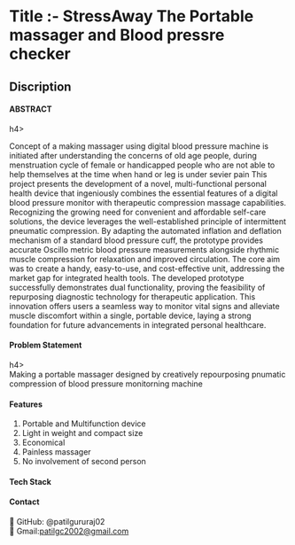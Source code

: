 <h1>Title :- StressAway The Portable massager and Blood pressre checker </h1>


<h2>Discription</h2>

<h4>ABSTRACT</h4>h4><br>

Concept of a making massager using digital blood pressure machine is initiated after understanding the concerns of old age people, during menstruation cycle of female or handicapped people who are not able to help themselves at the time when hand or leg is under sevier pain
This project presents the development of a novel, multi-functional personal health device that ingeniously combines the essential features of a digital blood pressure monitor with therapeutic compression massage capabilities. Recognizing the growing need for convenient and affordable self-care solutions, the device leverages the well-established principle of intermittent pneumatic compression. By adapting the automated inflation and deflation mechanism of a standard blood pressure cuff, the prototype provides accurate Oscillo metric blood pressure measurements alongside rhythmic muscle compression for relaxation and improved circulation.
The core aim was to create a handy, easy-to-use, and cost-effective unit, addressing the market gap for integrated health tools. The developed prototype successfully demonstrates dual functionality, proving the feasibility of repurposing diagnostic technology for therapeutic application. This innovation offers users a seamless way to monitor vital signs and alleviate muscle discomfort within a single, portable device, laying a strong foundation for future advancements in integrated personal healthcare.


<h4>Problem Statement </h4>h4><br>
Making a portable massager designed by creatively repourposing pnumatic compression of blood pressure monitorning machine

<h4>Features</h4>


1. Portable and Multifunction device
2. Light in weight and compact size
3. Economical
4. Painless massager
5. No involvement of second person

<h4>Tech Stack</h4>





<h4>Contact</h4>


📧 GitHub: @patilgururaj02 <br>
📧 Gmail:patilgc2002@gmail.com



